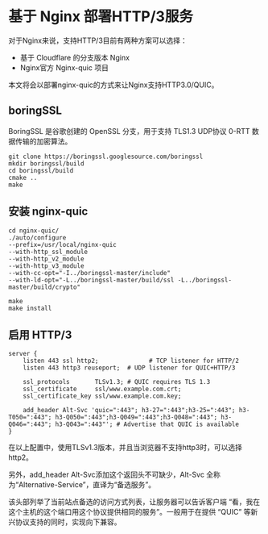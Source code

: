 # 基于 Nginx 部署HTTP/3服务

对于Nginx来说，支持HTTP/3目前有两种方案可以选择：

- 基于 Cloudflare 的分支版本 Nginx
- Nginx官方 Nginx-quic 项目

本文将会以部署nginx-quic的方式来让Nginx支持HTTP3.0/QUIC。

## boringSSL

BoringSSL 是谷歌创建的 OpenSSL 分支，用于支持 TLS1.3 UDP协议 0-RTT 数据传输的加密算法。

```
git clone https://boringssl.googlesource.com/boringssl
mkdir boringssl/build
cd boringssl/build
cmake ..
make
```

## 安装 nginx-quic

```
cd nginx-quic/
./auto/configure 
--prefix=/usr/local/nginx-quic
--with-http_ssl_module 
--with-http_v2_module 
--with-http_v3_module 
--with-cc-opt="-I../boringssl-master/include" 
--with-ld-opt="-L../boringssl-master/build/ssl -L../boringssl-master/build/crypto"

make 
make install
```

## 启用 HTTP/3

```
server {
    listen 443 ssl http2;              # TCP listener for HTTP/2
    listen 443 http3 reuseport;  # UDP listener for QUIC+HTTP/3

    ssl_protocols       TLSv1.3; # QUIC requires TLS 1.3
    ssl_certificate     ssl/www.example.com.crt;
    ssl_certificate_key ssl/www.example.com.key;

    add_header Alt-Svc 'quic=":443"; h3-27=":443";h3-25=":443"; h3-T050=":443"; h3-Q050=":443";h3-Q049=":443";h3-Q048=":443"; h3-Q046=":443"; h3-Q043=":443"'; # Advertise that QUIC is available
}
```

在以上配置中，使用TLSv1.3版本，并且当浏览器不支持http3时，可以选择http2。 

另外，add_header Alt-Svc添加这个返回头不可缺少，Alt-Svc 全称为“Alternative-Service”，直译为“备选服务”。

该头部列举了当前站点备选的访问方式列表，让服务器可以告诉客户端 “看，我在这个主机的这个端口用这个协议提供相同的服务”。一般用于在提供 “QUIC” 等新兴协议支持的同时，实现向下兼容。